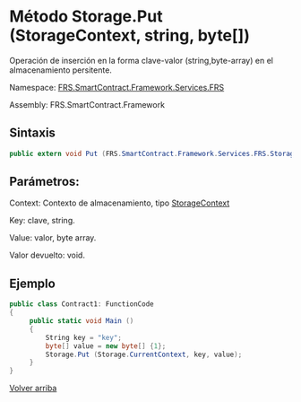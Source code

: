 # Método Storage.Put (StorageContext, string, byte[])

Operación de inserción en la forma clave-valor (string,byte-array) en el almacenamiento persitente.

Namespace: [FRS.SmartContract.Framework.Services.FRS](../../FRS.md)

Assembly: FRS.SmartContract.Framework

## Sintaxis

```c#
public extern void Put (FRS.SmartContract.Framework.Services.FRS.StorageContext context, string key, byte[] value)
```

## Parámetros:

Context: Contexto de almacenamiento, tipo [StorageContext](../StorageContex.md)

Key: clave, string.

Value: valor, byte array.

Valor devuelto: void.

## Ejemplo

```c#
public class Contract1: FunctionCode
{
     public static void Main ()
     {
         String key = "key";
         byte[] value = new byte[] {1};
         Storage.Put (Storage.CurrentContext, key, value);
     }
}
```


[Volver arriba](../Storage.md)
